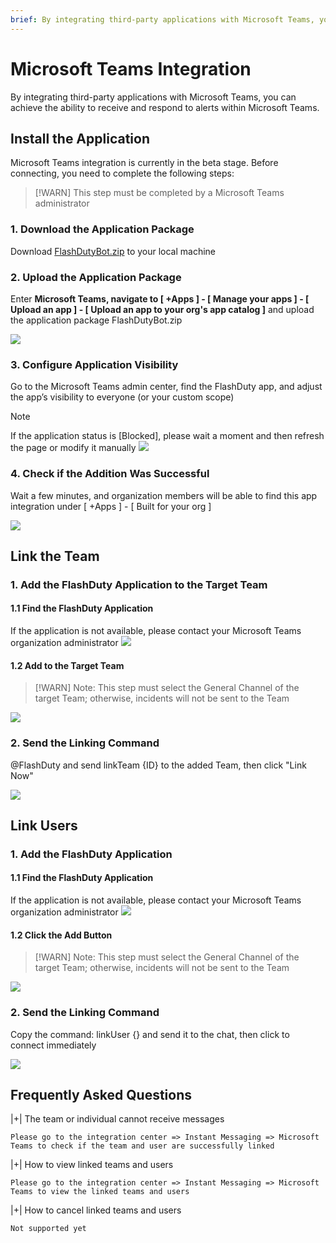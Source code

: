 ```yaml
---
brief: By integrating third-party applications with Microsoft Teams, you can achieve the ability to receive and respond to alerts within Microsoft Teams
---
```


# Microsoft Teams Integration

By integrating third-party applications with Microsoft Teams, you can achieve the ability to receive and respond to alerts within Microsoft Teams.
## Install the Application

Microsoft Teams integration is currently in the beta stage. Before connecting, you need to complete the following steps:

> [!WARN]
> This step must be completed by a Microsoft Teams administrator

### 1. Download the Application Package
Download [FlashDutyBot.zip](https://fcpub-1301667576.cos.ap-nanjing.myqcloud.com/flashduty/integration/microsoft-teams/FlashDutyBot.zip) to your local machine

### 2. Upload the Application Package
Enter **Microsoft Teams, navigate to [ +Apps ] - [ Manage your apps ] - [ Upload an app ] - [ Upload an app to your org's app catalog ]** and upload the application package FlashDutyBot.zip

![](https://fcimg.i18n.site/zh/flashduty/mixin/instant_messaging/microsoft_teams/1.avif)

### 3. Configure Application Visibility
Go to the Microsoft Teams admin center, find the FlashDuty app, and adjust the app’s visibility to everyone (or your custom scope)

> [!NOTE]
> If the application status is [Blocked], please wait a moment and then refresh the page or modify it manually
![](https://fcimg.i18n.site/zh/flashduty/mixin/instant_messaging/microsoft_teams/2.avif)

### 4. Check if the Addition Was Successful
Wait a few minutes, and organization members will be able to find this app integration under [ +Apps ] - [ Built for your org ]

![](https://fcimg.i18n.site/zh/flashduty/mixin/instant_messaging/microsoft_teams/3.avif)

## Link the Team

### 1. Add the FlashDuty Application to the Target Team

#### 1.1 Find the FlashDuty Application
If the application is not available, please contact your Microsoft Teams organization administrator
![](https://fcimg.i18n.site/zh/flashduty/mixin/instant_messaging/microsoft_teams/3.avif)

#### 1.2 Add to the Target Team
> [!WARN]
> Note: This step must select the General Channel of the target Team; otherwise, incidents will not be sent to the Team

![](https://fcimg.i18n.site/zh/flashduty/mixin/instant_messaging/microsoft_teams/4.avif)

### 2. Send the Linking Command
@FlashDuty and send linkTeam {ID} to the added Team, then click "Link Now"

![](https://fcimg.i18n.site/zh/flashduty/mixin/instant_messaging/microsoft_teams/5.avif)

## Link Users

### 1. Add the FlashDuty Application

#### 1.1 Find the FlashDuty Application
If the application is not available, please contact your Microsoft Teams organization administrator
![](https://fcimg.i18n.site/zh/flashduty/mixin/instant_messaging/microsoft_teams/3.avif)

#### 1.2 Click the Add Button
> [!WARN]
> Note: This step must select the General Channel of the target Team; otherwise, incidents will not be sent to the Team

![](https://fcimg.i18n.site/zh/flashduty/mixin/instant_messaging/microsoft_teams/6.avif)

### 2. Send the Linking Command
Copy the command: linkUser {} and send it to the chat, then click to connect immediately

![](https://fcimg.i18n.site/zh/flashduty/mixin/instant_messaging/microsoft_teams/7.avif)

## Frequently Asked Questions

|+| The team or individual cannot receive messages

    Please go to the integration center => Instant Messaging => Microsoft Teams to check if the team and user are successfully linked

|+| How to view linked teams and users

    Please go to the integration center => Instant Messaging => Microsoft Teams to view the linked teams and users

|+| How to cancel linked teams and users

    Not supported yet